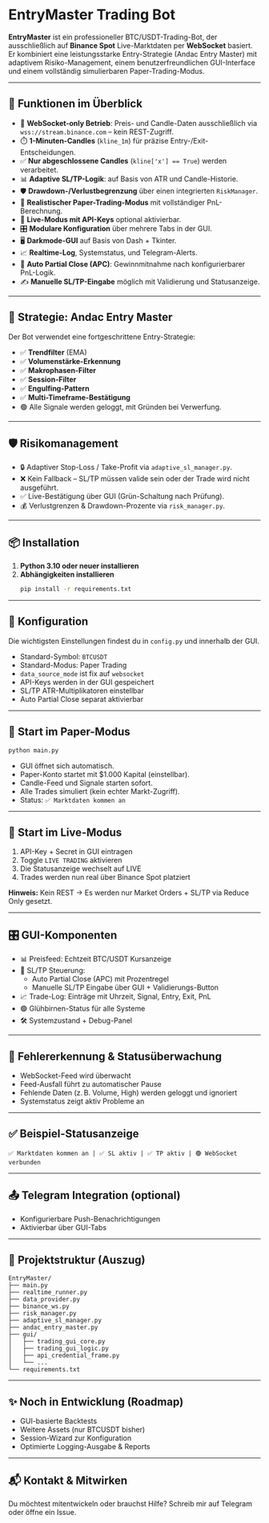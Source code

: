 # EntryMaster Trading Bot

**EntryMaster** ist ein professioneller BTC/USDT-Trading-Bot, der ausschließlich auf **Binance Spot** Live-Marktdaten per **WebSocket** basiert. Er kombiniert eine leistungsstarke Entry-Strategie (Andac Entry Master) mit adaptivem Risiko-Management, einem benutzerfreundlichen GUI-Interface und einem vollständig simulierbaren Paper-Trading-Modus.

---

## 🚀 Funktionen im Überblick

- 📡 **WebSocket-only Betrieb**: Preis- und Candle-Daten ausschließlich via `wss://stream.binance.com` – kein REST-Zugriff.
- ⏱️ **1-Minuten-Candles** (`kline_1m`) für präzise Entry-/Exit-Entscheidungen.
- ✅ **Nur abgeschlossene Candles** (`kline['x'] == True`) werden verarbeitet.
- 📊 **Adaptive SL/TP-Logik**: auf Basis von ATR und Candle-Historie.
- 🛡️ **Drawdown-/Verlustbegrenzung** über einen integrierten `RiskManager`.
- 🧪 **Realistischer Paper-Trading-Modus** mit vollständiger PnL-Berechnung.
- 💼 **Live-Modus mit API-Keys** optional aktivierbar.
- 🎛️ **Modulare Konfiguration** über mehrere Tabs in der GUI.
- 🖥️ **Darkmode-GUI** auf Basis von Dash + Tkinter.
- 📈 **Realtime-Log**, Systemstatus, und Telegram-Alerts.
- 🔄 **Auto Partial Close (APC)**: Gewinnmitnahme nach konfigurierbarer PnL-Logik.
- ✍️ **Manuelle SL/TP-Eingabe** möglich mit Validierung und Statusanzeige.

---

## 🧠 Strategie: Andac Entry Master

Der Bot verwendet eine fortgeschrittene Entry-Strategie:

- ✅ **Trendfilter** (EMA)
- ✅ **Volumenstärke-Erkennung**
- ✅ **Makrophasen-Filter**
- ✅ **Session-Filter**
- ✅ **Engulfing-Pattern**
- ✅ **Multi-Timeframe-Bestätigung**
- 🟢 Alle Signale werden geloggt, mit Gründen bei Verwerfung.

---

## 🛡️ Risikomanagement

- 🔒 Adaptiver Stop-Loss / Take-Profit via `adaptive_sl_manager.py`.
- ❌ Kein Fallback – SL/TP müssen valide sein oder der Trade wird nicht ausgeführt.
- ✅ Live-Bestätigung über GUI (Grün-Schaltung nach Prüfung).
- 💰 Verlustgrenzen & Drawdown-Prozente via `risk_manager.py`.

---

## 📦 Installation

1. **Python 3.10 oder neuer installieren**
2. **Abhängigkeiten installieren**
   ```bash
   pip install -r requirements.txt
   ```

---

## 🧾 Konfiguration

Die wichtigsten Einstellungen findest du in `config.py` und innerhalb der GUI.

- Standard-Symbol: `BTCUSDT`
- Standard-Modus: Paper Trading
- `data_source_mode` ist fix auf `websocket`
- API-Keys werden in der GUI gespeichert
- SL/TP ATR-Multiplikatoren einstellbar
- Auto Partial Close separat aktivierbar

---

## 🧪 Start im Paper-Modus

```bash
python main.py
```

- GUI öffnet sich automatisch.
- Paper-Konto startet mit $1.000 Kapital (einstellbar).
- Candle-Feed und Signale starten sofort.
- Alle Trades simuliert (kein echter Markt-Zugriff).
- Status: `✅ Marktdaten kommen an`

---

## 💼 Start im Live-Modus

1. API-Key + Secret in GUI eintragen
2. Toggle `LIVE TRADING` aktivieren
3. Die Statusanzeige wechselt auf LIVE
4. Trades werden nun real über Binance Spot platziert

**Hinweis:** Kein REST → Es werden nur Market Orders + SL/TP via Reduce Only gesetzt.

---

## 🎛️ GUI-Komponenten

- 📊 Preisfeed: Echtzeit BTC/USDT Kursanzeige
- 🔄 SL/TP Steuerung:
  - Auto Partial Close (APC) mit Prozentregel
  - Manuelle SL/TP Eingabe über GUI + Validierungs-Button
- 📈 Trade-Log: Einträge mit Uhrzeit, Signal, Entry, Exit, PnL
- 🟢 Glühbirnen-Status für alle Systeme
- 🛠️ Systemzustand + Debug-Panel

---

## 🐞 Fehlererkennung & Statusüberwachung

- WebSocket-Feed wird überwacht
- Feed-Ausfall führt zu automatischer Pause
- Fehlende Daten (z. B. Volume, High) werden geloggt und ignoriert
- Systemstatus zeigt aktiv Probleme an

---

## ✅ Beispiel-Statusanzeige

```text
✅ Marktdaten kommen an | ✅ SL aktiv | ✅ TP aktiv | 🟢 WebSocket verbunden
```

---

## 📤 Telegram Integration (optional)

- Konfigurierbare Push-Benachrichtigungen
- Aktivierbar über GUI-Tabs

---

## 📁 Projektstruktur (Auszug)

```text
EntryMaster/
├── main.py
├── realtime_runner.py
├── data_provider.py
├── binance_ws.py
├── risk_manager.py
├── adaptive_sl_manager.py
├── andac_entry_master.py
├── gui/
│   ├── trading_gui_core.py
│   ├── trading_gui_logic.py
│   ├── api_credential_frame.py
│   └── ...
└── requirements.txt
```

---

## ✨ Noch in Entwicklung (Roadmap)

- GUI-basierte Backtests
- Weitere Assets (nur BTCUSDT bisher)
- Session-Wizard zur Konfiguration
- Optimierte Logging-Ausgabe & Reports

---

## 📬 Kontakt & Mitwirken

Du möchtest mitentwickeln oder brauchst Hilfe? Schreib mir auf Telegram oder öffne ein Issue.
